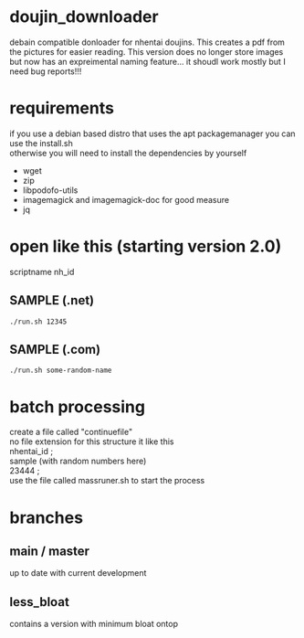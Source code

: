# doujin_downloader
debain compatible donloader for nhentai doujins.
This creates a pdf from the pictures for easier reading.
This version does no longer store images but now has an expreimental naming feature... it shoudl work mostly but I need bug reports!!!

# requirements
if you use a debian based distro that uses the apt packagemanager you can use the install.sh  
otherwise you will need to install the dependencies by yourself
- wget
- zip 
- libpodofo-utils
- imagemagick and imagemagick-doc for good measure
- jq

# open like this (starting version 2.0)
scriptname nh_id   
## SAMPLE (.net) 
`./run.sh 12345`  
## SAMPLE (.com)
`./run.sh some-random-name`  

# batch processing
create a file called "continuefile"  
no file extension for this
structure it like this  
nhentai_id ;  
sample (with random numbers here)  
23444 ;  
use the file called massruner.sh to start the process  

# branches

## main / master
up to date with current development

## less_bloat
contains a version with minimum bloat ontop
